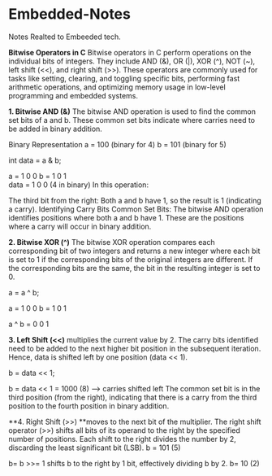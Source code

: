 # Embedded-Notes
Notes Realted to Embeeded tech.

**Bitwise Operators in C**
Bitwise operators in C perform operations on the individual bits of integers. They include AND (&), OR (|), XOR (^), NOT (~), left shift (<<), and right shift (>>). These operators are commonly used for tasks like setting, clearing, and toggling specific bits, performing fast arithmetic operations, and optimizing memory usage in low-level programming and embedded systems.

**1. Bitwise AND (&)**
The bitwise AND operation is used to find the common set bits of a and b. These common set bits indicate where carries need to be added in binary addition.

Binary Representation
a = 100 (binary for 4)
b = 101 (binary for 5)


int data = a & b;

   a = 1 0 0
   b = 1 0 1  
data = 1 0 0 (4 in binary)
In this operation:

The third bit from the right: Both a and b have 1, so the result is 1 (indicating a carry).
Identifying Carry Bits
Common Set Bits: The bitwise AND operation identifies positions where both a and b have 1. These are the positions where a carry will occur in binary addition.


**2. Bitwise XOR (^)**
The bitwise XOR operation compares each corresponding bit of two integers and returns a new integer where each bit is set to 1 if the corresponding bits of the original integers are different. If the corresponding bits are the same, the bit in the resulting integer is set to 0.


a = a ^ b;

   a = 1 0 0
   b = 1 0 1

a ^ b = 0 0 1

**3. Left Shift (<<)** multiplies the current value by 2.
The carry bits identified need to be added to the next higher bit position in the subsequent iteration. Hence, data is shifted left by one position (data << 1).


b = data << 1;

b = data << 1 = 1000 (8) ⟶ carries shifted left
The common set bit is in the third position (from the right), indicating that there is a carry from the third position to the fourth position in binary addition.


**4. Right Shift (>>) **moves to the next bit of the multiplier. The right shift operator (>>) shifts all bits of its operand to the right by the specified number of positions. Each shift to the right divides the number by 2, discarding the least significant bit (LSB).
b = 101 (5)

b= b >>= 1 shifts b to the right by 1 bit, effectively dividing b by 2.
b= 10 (2)



